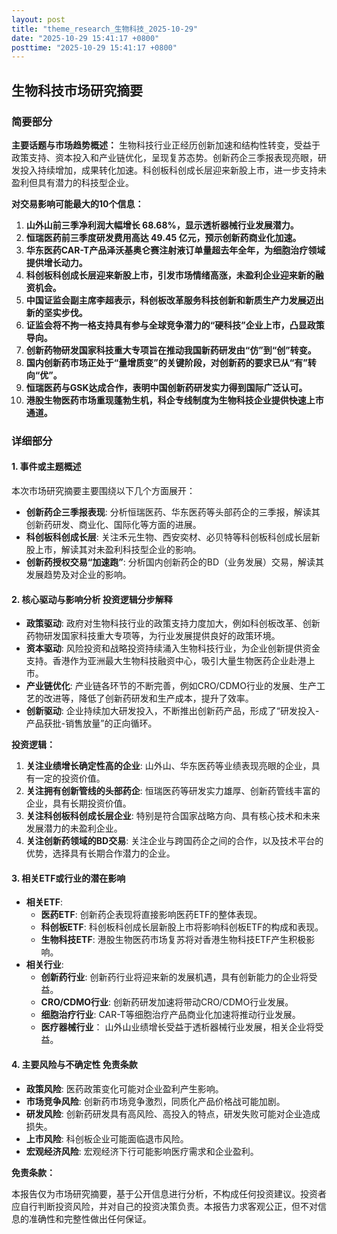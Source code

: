```yaml
---
layout: post
title: "theme_research_生物科技_2025-10-29"
date: "2025-10-29 15:41:17 +0800"
posttime: "2025-10-29 15:41:17 +0800"
---
```


## 生物科技市场研究摘要

### 简要部分

**主要话题与市场趋势概述：** 生物科技行业正经历创新加速和结构性转变，受益于政策支持、资本投入和产业链优化，呈现复苏态势。创新药企三季报表现亮眼，研发投入持续增加，成果转化加速。科创板科创成长层迎来新股上市，进一步支持未盈利但具有潜力的科技型企业。

**对交易影响可能最大的10个信息：**

1.  **山外山前三季净利润大幅增长 68.68%，显示透析器械行业发展潜力。**
2.  **恒瑞医药前三季度研发费用高达 49.45 亿元，预示创新药商业化加速。**
3.  **华东医药CAR-T产品泽沃基奥仑赛注射液订单量超去年全年，为细胞治疗领域提供增长动力。**
4.  **科创板科创成长层迎来新股上市，引发市场情绪高涨，未盈利企业迎来新的融资机会。**
5.  **中国证监会副主席李超表示，科创板改革服务科技创新和新质生产力发展迈出新的坚实步伐。**
6.  **证监会将不拘一格支持具有参与全球竞争潜力的“硬科技”企业上市，凸显政策导向。**
7.  **创新药物研发国家科技重大专项旨在推动我国新药研发由“仿”到“创”转变。**
8.  **国内创新药市场正处于“量增质变”的关键阶段，对创新药的要求已从“有”转向“优”。**
9.  **恒瑞医药与GSK达成合作，表明中国创新药研发实力得到国际广泛认可。**
10. **港股生物医药市场重现蓬勃生机，科企专线制度为生物科技企业提供快速上市通道。**

### 详细部分

#### 1. 事件或主题概述

本次市场研究摘要主要围绕以下几个方面展开：

*   **创新药企三季报表现**: 分析恒瑞医药、华东医药等头部药企的三季报，解读其创新药研发、商业化、国际化等方面的进展。
*   **科创板科创成长层**: 关注禾元生物、西安奕材、必贝特等科创板科创成长层新股上市，解读其对未盈利科技型企业的影响。
*   **创新药授权交易“加速跑”**: 分析国内创新药企的BD（业务发展）交易，解读其发展趋势及对企业的影响。

#### 2. 核心驱动与影响分析 投资逻辑分步解释

*   **政策驱动**: 政府对生物科技行业的政策支持力度加大，例如科创板改革、创新药物研发国家科技重大专项等，为行业发展提供良好的政策环境。
*   **资本驱动**: 风险投资和战略投资持续涌入生物科技行业，为企业创新提供资金支持。香港作为亚洲最大生物科技融资中心，吸引大量生物医药企业赴港上市。
*   **产业链优化**: 产业链各环节的不断完善，例如CRO/CDMO行业的发展、生产工艺的改进等，降低了创新药研发和生产成本，提升了效率。
*   **创新驱动**: 企业持续加大研发投入，不断推出创新药产品，形成了“研发投入-产品获批-销售放量”的正向循环。

**投资逻辑：**

1.  **关注业绩增长确定性高的企业**: 山外山、华东医药等业绩表现亮眼的企业，具有一定的投资价值。
2.  **关注拥有创新管线的头部药企**: 恒瑞医药等研发实力雄厚、创新药管线丰富的企业，具有长期投资价值。
3.  **关注科创板科创成长层企业**: 特别是符合国家战略方向、具有核心技术和未来发展潜力的未盈利企业。
4.  **关注创新药领域的BD交易**: 关注企业与跨国药企之间的合作，以及技术平台的优势，选择具有长期合作潜力的企业。

#### 3. 相关ETF或行业的潜在影响

*   **相关ETF**:
    *   **医药ETF**: 创新药企表现将直接影响医药ETF的整体表现。
    *   **科创板ETF**: 科创板科创成长层新股上市将影响科创板ETF的构成和表现。
    *   **生物科技ETF**: 港股生物医药市场复苏将对香港生物科技ETF产生积极影响。
*   **相关行业**:
    *   **创新药行业**: 创新药行业将迎来新的发展机遇，具有创新能力的企业将受益。
    *   **CRO/CDMO行业**: 创新药研发加速将带动CRO/CDMO行业发展。
    *   **细胞治疗行业**: CAR-T等细胞治疗产品商业化加速将推动行业发展。
    *   **医疗器械行业**： 山外山业绩增长受益于透析器械行业发展，相关企业将受益。

#### 4. 主要风险与不确定性 免责条款

*   **政策风险**: 医药政策变化可能对企业盈利产生影响。
*   **市场竞争风险**: 创新药市场竞争激烈，同质化产品价格战可能加剧。
*   **研发风险**: 创新药研发具有高风险、高投入的特点，研发失败可能对企业造成损失。
*   **上市风险**: 科创板企业可能面临退市风险。
*   **宏观经济风险**: 宏观经济下行可能影响医疗需求和企业盈利。

**免责条款：**

本报告仅为市场研究摘要，基于公开信息进行分析，不构成任何投资建议。投资者应自行判断投资风险，并对自己的投资决策负责。本报告力求客观公正，但不对信息的准确性和完整性做出任何保证。